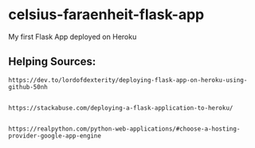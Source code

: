 # celsius-faraenheit-flask-app
My first Flask App deployed on Heroku

## Helping Sources:

    https://dev.to/lordofdexterity/deploying-flask-app-on-heroku-using-github-50nh
  

    https://stackabuse.com/deploying-a-flask-application-to-heroku/
  

    https://realpython.com/python-web-applications/#choose-a-hosting-provider-google-app-engine
  

